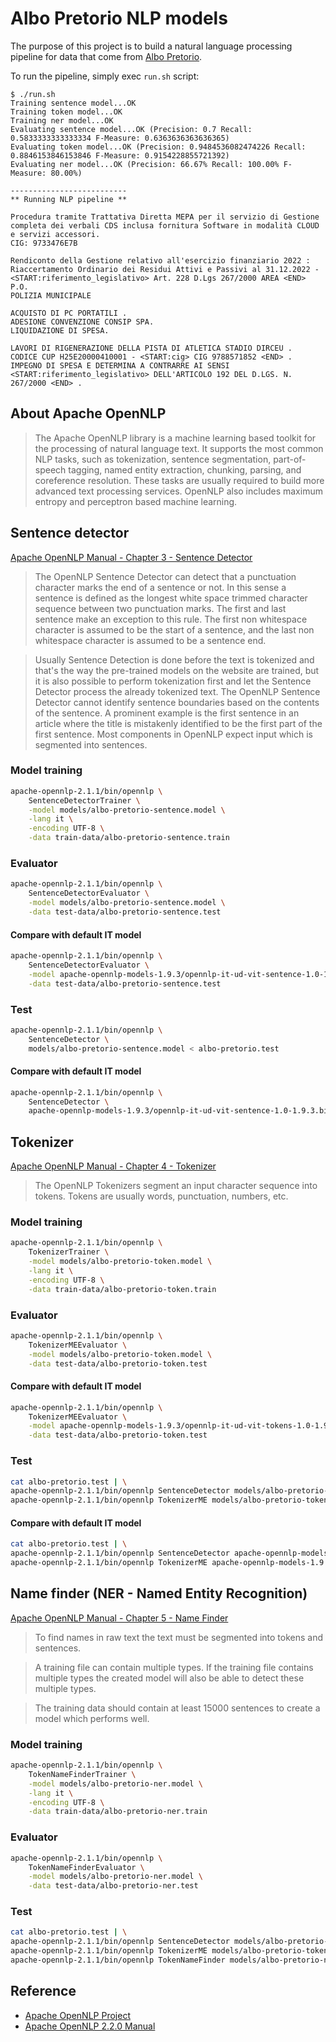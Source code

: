 # Albo Pretorio NLP models

The purpose of this project is to build a natural language processing pipeline for data that come from [Albo Pretorio](https://it.wikipedia.org/wiki/Albo_pretorio). 

To run the pipeline, simply exec `run.sh` script:
```
$ ./run.sh 
Training sentence model...OK
Training token model...OK
Training ner model...OK
Evaluating sentence model...OK (Precision: 0.7 Recall: 0.5833333333333334 F-Measure: 0.6363636363636365)
Evaluating token model...OK (Precision: 0.9484536082474226 Recall: 0.8846153846153846 F-Measure: 0.9154228855721392)
Evaluating ner model...OK (Precision: 66.67% Recall: 100.00% F-Measure: 80.00%)

--------------------------
** Running NLP pipeline **

Procedura tramite Trattativa Diretta MEPA per il servizio di Gestione completa dei verbali CDS inclusa fornitura Software in modalità CLOUD e servizi accessori.
CIG: 9733476E7B

Rendiconto della Gestione relativo all'esercizio finanziario 2022 : Riaccertamento Ordinario dei Residui Attivi e Passivi al 31.12.2022 - <START:riferimento_legislativo> Art. 228 D.Lgs 267/2000 AREA <END> P.O.
POLIZIA MUNICIPALE

ACQUISTO DI PC PORTATILI .
ADESIONE CONVENZIONE CONSIP SPA.
LIQUIDAZIONE DI SPESA.

LAVORI DI RIGENERAZIONE DELLA PISTA DI ATLETICA STADIO DIRCEU .
CODICE CUP H25E20000410001 - <START:cig> CIG 9788571852 <END> .
IMPEGNO DI SPESA E DETERMINA A CONTRARRE AI SENSI <START:riferimento_legislativo> DELL'ARTICOLO 192 DEL D.LGS. N. 267/2000 <END> .
```

## About Apache OpenNLP

> The Apache OpenNLP library is a machine learning based toolkit for the processing of natural language text. It supports the most common NLP tasks, such as tokenization, sentence segmentation, part-of-speech tagging, named entity extraction, chunking, parsing, and coreference resolution. These tasks are usually required to build more advanced text processing services. OpenNLP also includes maximum entropy and perceptron based machine learning.


## Sentence detector

[Apache OpenNLP Manual - Chapter 3 - Sentence Detector](https://opennlp.apache.org/docs/2.2.0/manual/opennlp.html#tools.sentdetect)

> The OpenNLP Sentence Detector can detect that a punctuation character marks the end of a sentence or not. In this sense a sentence is defined as the longest white space trimmed character sequence between two punctuation marks. The first and last sentence make an exception to this rule. The first non whitespace character is assumed to be the start of a sentence, and the last non whitespace character is assumed to be a sentence end.

> Usually Sentence Detection is done before the text is tokenized and that's the way the pre-trained models on the website are trained, but it is also possible to perform tokenization first and let the Sentence Detector process the already tokenized text. The OpenNLP Sentence Detector cannot identify sentence boundaries based on the contents of the sentence. A prominent example is the first sentence in an article where the title is mistakenly identified to be the first part of the first sentence. Most components in OpenNLP expect input which is segmented into sentences.



### Model training

```bash
apache-opennlp-2.1.1/bin/opennlp \
    SentenceDetectorTrainer \
    -model models/albo-pretorio-sentence.model \
    -lang it \
    -encoding UTF-8 \
    -data train-data/albo-pretorio-sentence.train
```

### Evaluator

```bash
apache-opennlp-2.1.1/bin/opennlp \
    SentenceDetectorEvaluator \
    -model models/albo-pretorio-sentence.model \
    -data test-data/albo-pretorio-sentence.test
```

#### Compare with default IT model

```bash
apache-opennlp-2.1.1/bin/opennlp \
    SentenceDetectorEvaluator \
    -model apache-opennlp-models-1.9.3/opennlp-it-ud-vit-sentence-1.0-1.9.3.bin \
    -data test-data/albo-pretorio-sentence.test
```

### Test

```bash
apache-opennlp-2.1.1/bin/opennlp \
    SentenceDetector \
    models/albo-pretorio-sentence.model < albo-pretorio.test
```

#### Compare with default IT model

```bash
apache-opennlp-2.1.1/bin/opennlp \
    SentenceDetector \
    apache-opennlp-models-1.9.3/opennlp-it-ud-vit-sentence-1.0-1.9.3.bin < albo-pretorio.test
```


## Tokenizer

[Apache OpenNLP Manual - Chapter 4 - Tokenizer](https://opennlp.apache.org/docs/2.2.0/manual/opennlp.html#tools.tokenizer)

> The OpenNLP Tokenizers segment an input character sequence into tokens. Tokens are usually words, punctuation, numbers, etc.

### Model training

```bash
apache-opennlp-2.1.1/bin/opennlp \
    TokenizerTrainer \
    -model models/albo-pretorio-token.model \
    -lang it \
    -encoding UTF-8 \
    -data train-data/albo-pretorio-token.train 
```

### Evaluator

```bash
apache-opennlp-2.1.1/bin/opennlp \
    TokenizerMEEvaluator \
    -model models/albo-pretorio-token.model \
    -data test-data/albo-pretorio-token.test
```

#### Compare with default IT model

```bash
apache-opennlp-2.1.1/bin/opennlp \
    TokenizerMEEvaluator \
    -model apache-opennlp-models-1.9.3/opennlp-it-ud-vit-tokens-1.0-1.9.3.bin \
    -data test-data/albo-pretorio-token.test
```

### Test

```bash
cat albo-pretorio.test | \
apache-opennlp-2.1.1/bin/opennlp SentenceDetector models/albo-pretorio-sentence.model | \
apache-opennlp-2.1.1/bin/opennlp TokenizerME models/albo-pretorio-token.model
```

#### Compare with default IT model

```bash
cat albo-pretorio.test | \
apache-opennlp-2.1.1/bin/opennlp SentenceDetector apache-opennlp-models-1.9.3/opennlp-it-ud-vit-sentence-1.0-1.9.3.bin | \
apache-opennlp-2.1.1/bin/opennlp TokenizerME apache-opennlp-models-1.9.3/opennlp-it-ud-vit-tokens-1.0-1.9.3.bin
```


## Name finder (NER - Named Entity Recognition)

[Apache OpenNLP Manual - Chapter 5 - Name Finder](https://opennlp.apache.org/docs/2.2.0/manual/opennlp.html#tools.namefind)

> To find names in raw text the text must be segmented into tokens and sentences.

> A training file can contain multiple types. If the training file contains multiple types the created model will also be able to detect these multiple types.

> The training data should contain at least 15000 sentences to create a model which performs well.



### Model training

```bash
apache-opennlp-2.1.1/bin/opennlp \
    TokenNameFinderTrainer \
    -model models/albo-pretorio-ner.model \
    -lang it \
    -encoding UTF-8 \
    -data train-data/albo-pretorio-ner.train
```

### Evaluator 

```bash
apache-opennlp-2.1.1/bin/opennlp \
    TokenNameFinderEvaluator \
    -model models/albo-pretorio-ner.model \
    -data test-data/albo-pretorio-ner.test
```

### Test

```bash
cat albo-pretorio.test | \
apache-opennlp-2.1.1/bin/opennlp SentenceDetector models/albo-pretorio-sentence.model | \
apache-opennlp-2.1.1/bin/opennlp TokenizerME models/albo-pretorio-token.model | \
apache-opennlp-2.1.1/bin/opennlp TokenNameFinder models/albo-pretorio-ner.model
```


## Reference

- [Apache OpenNLP Project](https://opennlp.apache.org/)
- [Apache OpenNLP 2.2.0 Manual](https://opennlp.apache.org/docs/2.2.0/manual/opennlp.html)


